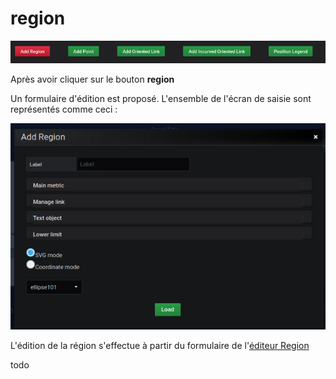 # region

![region](screenshots/region.jpg)


Après avoir cliquer sur le bouton **region**

Un formulaire d'édition est proposé. L'ensemble de l'écran de saisie sont représentés comme ceci : 



![region](screenshots/region-form.jpg)






L'édition de la région s'effectue à partir du formulaire de l'[éditeur Region](../editor/coordinates-space-region.md)


todo

